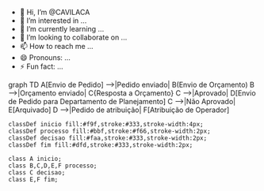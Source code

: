 - 👋 Hi, I’m @CAVILACA
- 👀 I’m interested in ...
- 🌱 I’m currently learning ...
- 💞️ I’m looking to collaborate on ...
- 📫 How to reach me ...
- 😄 Pronouns: ...
- ⚡ Fun fact: ...

<!---
CAVILACA/CAVILACA is a ✨ special ✨ repository because its `README.md` (this file) appears on your GitHub profile.
You can 
click the Preview link to take a look at your changes.
--->
graph TD
    A[Envio de Pedido] -->|Pedido enviado| B(Envio de Orçamento)
    B -->|Orçamento enviado| C{Resposta a Orçamento}
    C -->|Aprovado| D[Envio de Pedido para Departamento de Planejamento]
    C -->|Não Aprovado| E[Arquivado]
    D -->|Pedido de atribuição| F[Atribuição de Operador]

    classDef inicio fill:#f9f,stroke:#333,stroke-width:4px;
    classDef processo fill:#bbf,stroke:#f66,stroke-width:2px;
    classDef decisao fill:#faa,stroke:#333,stroke-width:2px;
    classDef fim fill:#dfd,stroke:#333,stroke-width:2px;

    class A inicio;
    class B,C,D,E,F processo;
    class C decisao;
    class E,F fim;
